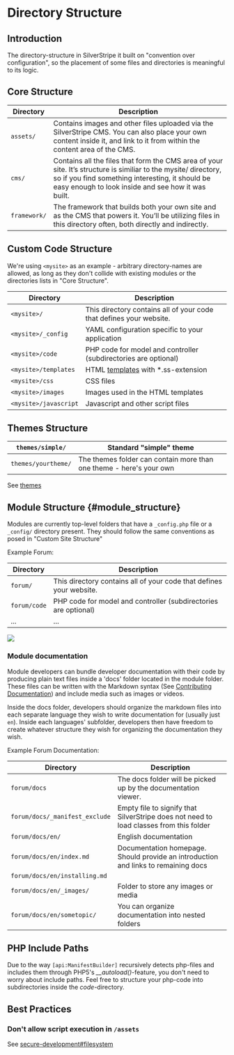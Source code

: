 # Directory Structure

## Introduction

The directory-structure in SilverStripe it built on "convention over configuration", so the placement of some files and
directories is meaningful to its logic.
 
## Core Structure

Directory   | Description
---------   | -----------
`assets/`   | Contains images and other files uploaded via the SilverStripe CMS. You can also place your own content inside it, and link to it from within the content area of the CMS.
`cms/`      | Contains all the files that form the CMS area of your site. It’s structure is similiar to the mysite/ directory, so if you find something interesting, it should be easy enough to look inside and see how it was built. 
`framework/` | The framework that builds both your own site and as the CMS that powers it. You’ll be utilizing files in this directory often, both directly and indirectly.

## Custom Code Structure

We're using `<mysite>` as an example - arbitrary directory-names are allowed, as long as they don't collide with
existing modules or the directories lists in "Core Structure".

 | Directory           | Description                                                         | 
 | ---------           | -----------                                                         | 
 | `<mysite>/`           | This directory contains all of your code that defines your website. | 
 | `<mysite>/_config`    | YAML configuration specific to  your application                    | 
 | `<mysite>/code`       | PHP code for model and controller (subdirectories are optional)     | 
 | `<mysite>/templates`  | HTML [templates](templates) with *.ss-extension                     | 
 | `<mysite>/css `       | CSS files                                                           | 
 | `<mysite>/images `    | Images used in the HTML templates                                   | 
 | `<mysite>/javascript` | Javascript and other script files 

## Themes Structure

 | `themes/simple/`      | Standard "simple" theme                                         |
 | ------------------        | ---------------------------                                         | 
 | `themes/yourtheme/`       | The themes folder can contain more than one theme - here's your own |


See [themes](/topics/themes)

## Module Structure		{#module_structure}

Modules are currently top-level folders that have a `_config.php` file or a `_config/` directory present.
They should follow the same conventions as posed in "Custom Site Structure"

Example Forum:

 | Directory  | Description                                                         | 
 | ---------  | -----------                                                         | 
 | `forum/`     | This directory contains all of your code that defines your website. | 
 | `forum/code` | PHP code for model and controller (subdirectories are optional)     | 
 | ...        | ...                                                                 | 

![](_images/modules_folder.jpg)

### Module documentation

Module developers can bundle developer documentation with their code by producing
plain text files inside a 'docs' folder located in the module folder. These files
can be written with the Markdown syntax (See [Contributing Documentation](/misc/contributing/documentation))
and include media such as images or videos.

Inside the docs folder, developers should organize the markdown files into each 
separate language they wish to write documentation for (usually just `en`). Inside 
each languages' subfolder, developers then have freedom to create whatever structure 
they wish for organizing the documentation they wish.

Example Forum Documentation:

 | Directory  | Description                                                         | 
 | ---------  | -----------                                                         | 
 | `forum/docs` | The docs folder will be picked up by the documentation viewer. | 
 | `forum/docs/_manifest_exclude` | Empty file to signify that SilverStripe does not need to load classes from this folder |
 | `forum/docs/en/`       | English documentation  | 
 | `forum/docs/en/index.md`	| Documentation homepage. Should provide an introduction and links to remaining docs |
 | `forum/docs/en/installing.md` | |
 | `forum/docs/en/_images/` | Folder to store any images or media |
 | `forum/docs/en/sometopic/` | You can organize documentation into nested folders |


## PHP Include Paths

Due to the way `[api:ManifestBuilder]` recursively detects php-files and includes them through PHP5's
*__autoload()*-feature, you don't need to worry about include paths. Feel free to structure your php-code into
subdirectories inside the *code*-directory.

## Best Practices

### Don't allow script execution in `/assets`
See [secure-development#filesystem](/topics/security#filesystem)
